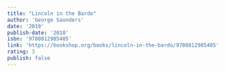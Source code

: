 ```yaml
---
title: "Lincoln in the Bardo"
author: 'George Saunders'
date: '2019'
publish-date: '2018'
isbn: '9780812985405'
link: 'https://bookshop.org/books/lincoln-in-the-bardo/9780812985405'
rating: 3
publish: false
---
```

